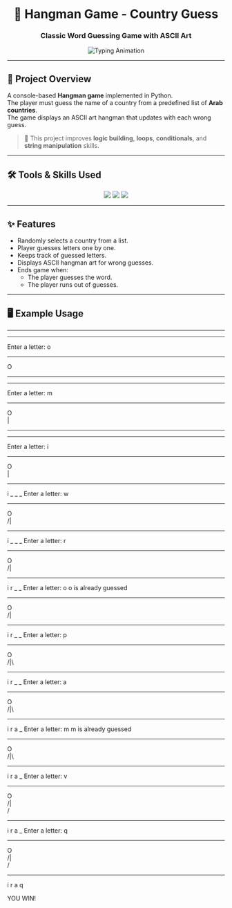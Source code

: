<!-- Animated Header -->
<h1 align="center">🎯 Hangman Game - Country Guess</h1>
<h3 align="center">Classic Word Guessing Game with ASCII Art</h3>

<!-- Typing Animation -->
<p align="center">
  <img src="https://readme-typing-svg.herokuapp.com?size=20&duration=3000&color=2196F3&center=true&vCenter=true&width=600&lines=Word+Guessing;ASCII+Art+Display;Multiple+Wrong+Guesses+Allowed" alt="Typing Animation" />
</p>

---

## 📖 Project Overview
A console-based **Hangman game** implemented in Python.  
The player must guess the name of a country from a predefined list of **Arab countries**.  
The game displays an ASCII art hangman that updates with each wrong guess.

> 📌 This project improves **logic building**, **loops**, **conditionals**, and **string manipulation** skills.

---

## 🛠 Tools & Skills Used
<p align="center">
<img src="https://img.shields.io/badge/Python-3776AB?style=for-the-badge&logo=python&logoColor=white"/>
<img src="https://img.shields.io/badge/ASCII%20Art-000000?style=for-the-badge&logo=ascii&logoColor=white"/>
<img src="https://img.shields.io/badge/Game%20Logic-FF5722?style=for-the-badge&logo=joystick&logoColor=white"/>
</p>

---

## ✨ Features
- Randomly selects a country from a list.
- Player guesses letters one by one.
- Keeps track of guessed letters.
- Displays ASCII hangman art for wrong guesses.
- Ends game when:
  - The player guesses the word.
  - The player runs out of guesses.

---

## 🖥 Example Usage


*************
_ _ _ _
Enter a letter: o
*************
  O  
     
     
*************
_ _ _ _
Enter a letter: m
*************
  O  
  |  
     
*************
_ _ _ _
Enter a letter: i
*************
  O  
  |  
     
*************
i _ _ _
Enter a letter: w
*************
  O  
 /|  
     
*************
i _ _ _
Enter a letter: r
*************
  O  
 /|  
     
*************
i r _ _
Enter a letter: o
o is already guessed
*************
  O  
 /|  
     
*************
i r _ _
Enter a letter: p
*************
  O  
 /|\
     
*************
i r _ _
Enter a letter: a
*************
  O  
 /|\
     
*************
i r a _
Enter a letter: m
m is already guessed
*************
  O  
 /|\
     
*************
i r a _
Enter a letter: v
*************
  O  
 /| \
 /   
*************
i r a _
Enter a letter: q
*************
  O  
 /| \
 /    
*************
i r a q

YOU WIN!
